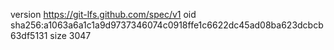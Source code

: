version https://git-lfs.github.com/spec/v1
oid sha256:a1063a6a1c1a9d9737346074c0918ffe1c6622dc45ad08ba623dcbcb63df5131
size 3047
